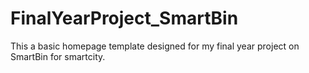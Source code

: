 # FinalYearProject_SmartBin
This a basic homepage template designed for my final year project on SmartBin for smartcity.
